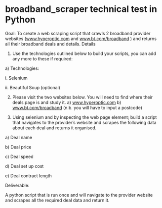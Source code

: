 ﻿# broadband_scraper technical test in Python
 
Goal: To create a web scraping script that crawls 2 broadband provider websites (www.hyperoptic.com and www.bt.com/broadband ) and returns all their broadband deals and details.
Details

1. Use the technologies outlined below to build your scripts, you can add any more to these if required:

a) Technologies:

i. Selenium

ii. Beautiful Soup (optional)

2. Please visit the two websites below. You will need to find where their deals page is and study it. a) www.hyperoptic.com b) www.bt.com/broadband (n.b. you will have to input a postcode)

3. Using selenium and by inspecting the web page element; build a script that navigates to the provider’s website and scrapes the following data about each deal and returns it organised.

a) Deal name

b) Deal price

c) Deal speed

d) Deal set up cost

e) Deal contract length

Deliverable:

A python script that is run once and will navigate to the provider website and scrapes all the required deal data and return it.
